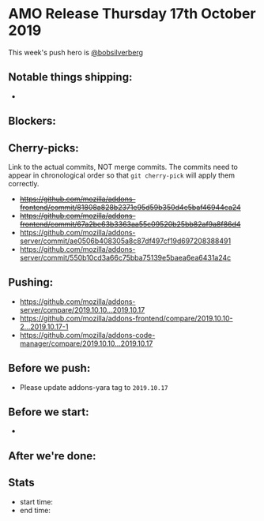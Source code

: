 # AMO Release Thursday 17th October 2019

This week's push hero is [@bobsilverberg](https://github.com/bobsilverberg)

## Notable things shipping:

*

## Blockers:



## Cherry-picks:

Link to the actual commits, NOT merge commits. The commits need to appear
in chronological order so that `git cherry-pick` will apply them correctly.
* ~~https://github.com/mozilla/addons-frontend/commit/81808a828b2371e95d59b350d4e5baf46944ca24~~
* ~~https://github.com/mozilla/addons-frontend/commit/67a2be63b3363aa55c09520b25bb82af9a8f86d4~~
* https://github.com/mozilla/addons-server/commit/ae0506b408305a8c87df497cf19d697208388491
* https://github.com/mozilla/addons-server/commit/550b10cd3a66c75bba75139e5baea6ea6431a24c

## Pushing:

* https://github.com/mozilla/addons-server/compare/2019.10.10...2019.10.17
* https://github.com/mozilla/addons-frontend/compare/2019.10.10-2...2019.10.17-1
* https://github.com/mozilla/addons-code-manager/compare/2019.10.10...2019.10.17


## Before we push:

* Please update addons-yara tag to `2019.10.17`

## Before we start:

*

## After we're done:

## Stats

* start time:
* end time:
